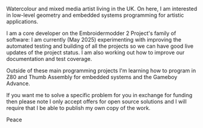 Watercolour and mixed media artist living in the UK. On here, I am interested in low-level geometry and embedded systems programming for artistic applications.

I am a core developer on the Embroidermodder 2 Project's family of software: I am currently (May 2025) experimenting with improving the automated testing and building of all the projects so we can have good live updates of the project status. I am also working out how to improve our documentation and test coverage.

Outside of these main programming projects I'm learning how to program in Z80 and Thumb Assembly for embedded systems and the Gameboy Advance.

If you want me to solve a specific problem for you in exchange for funding then please note I only accept offers for open source solutions and I will require that I be able to publish my own copy of the work.

Peace
